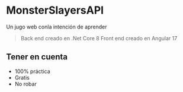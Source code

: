 # MonsterSlayersAPI
Un jugo web conla intención de aprender
> Back end creado en .Net Core 8
> Front end creado en Angular 17

## Tener en cuenta
* 100% práctica
* Gratis
* No robar